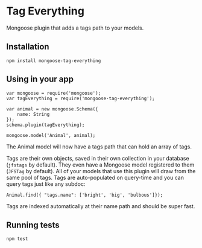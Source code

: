 # Tag Everything
Mongoose plugin that adds a tags path to your models.

## Installation
```
npm install mongoose-tag-everything
```

## Using in your app
```
var mongoose = require('mongoose');
var tagEverything = require('mongoose-tag-everything');

var animal = new mongoose.Schema({
    name: String
});
schema.plugin(tagEverything);

mongoose.model('Animal', animal);
```

The Animal model will now have a tags path that can hold an array of tags.

Tags are their own objects, saved in their own collection in your database (`jfstags` by default). They even have a Mongoose model registered to them (`JFSTag` by default). All of your models that use this plugin will draw from the same pool of tags. Tags are auto-populated on query-time and you can query tags just like any subdoc:
 
 ```
 Animal.find({ "tags.name": ['bright', 'big', 'bulbous']});
 ```
 
 Tags are indexed automatically at their name path and should be super fast.
 
 ## Running tests
 ```
 npm test
 ```
